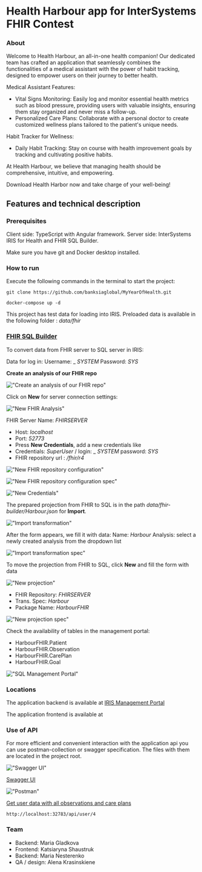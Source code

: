 # Health Harbour app for InterSystems FHIR Contest

### About

Welcome to Health Harbour, an all-in-one health companion! Our dedicated team has crafted an application that seamlessly combines the functionalities of a medical assistant with the power of habit tracking, designed to empower users on their journey to better health.

Medical Assistant Features:
- Vital Signs Monitoring: Easily log and monitor essential health metrics such as blood pressure, providing users with valuable insights, ensuring them stay organized and never miss a follow-up.
- Personalized Care Plans: Collaborate with a personal doctor to create customized wellness plans tailored to the patient's unique needs.

Habit Tracker for Wellness:
- Daily Habit Tracking: Stay on course with health improvement goals by tracking and cultivating positive habits.

At Health Harbour, we believe that managing health should be comprehensive, intuitive, and empowering. 

Download Health Harbor now and take charge of your well-being!

## Features and technical description

### Prerequisites

Client side: TypeScript with Angular framework.
Server side:  InterSystems IRIS for Health and FHIR SQL Builder.

Make sure you have git and Docker desktop installed.

### How to run

Execute the following commands in the terminal to start the project:
```
git clone https://github.com/banksiaglobal/MyYearOfHealth.git

docker-compose up -d
```

This project has test data for loading into IRIS.
Preloaded data is available in the following folder : _data/fhir_

### [FHIR SQL Builder](http://localhost:32783/csp/fhirsql/index.html)

To convert data from FHIR server to SQL server in IRIS:



Data for log in:
Username: _ _SYSTEM_
Password: _SYS_

**Create an analysis of our FHIR repo**

!["Create an analysis of our FHIR repo"](/data/image/1.png)



Click on **New** for server connection settings:


!["New FHIR Analysis"](/data/image/2.png)


FHIR Server Name: _FHIRSERVER_
- Host: _localhost_
- Port: _52773_
- Press **New Credentials**, add a new credentials like
- Credentials: _SuperUser_ /  login: _ _SYSTEM_ password: _SYS_ 
- FHIR repository url : _/fhir/r4_

!["New FHIR repository configuration"](/data/image/3.png)

!["New FHIR repository configuration spec"](/data/image/4.png)

!["New Credentials"](/data/image/5.png)

The prepared projection from FHIR to SQL is in the path _data/fhir-builder/Harbour.json_ for **Import**.

!["Import transformation"](/data/image/6.png)

After the form appears, we fill it with data:
Name: _Harbour_
Analysis: select a newly created analysis from the dropdown list

!["Import transformation spec"](/data/image/7.png)



To move the projection from FHIR to SQL, click **New** and fill the form with data



!["New projection"](/data/image/8.png)

- FHIR Repository: _FHIRSERVER_
- Trans. Spec: _Harbour_
- Package Name: _HarbourFHIR_

!["New projection spec"](/data/image/9.png)

Сheck the availability of tables in the management portal: 

- HarbourFHIR.Patient
- HarbourFHIR.Observation
- HarbourFHIR.CarePlan
- HarbourFHIR.Goal


!["SQL Management Portal"](/data/image/fhir.png)

### Locations

The application backend is available at [IRIS Management Portal](http://localhost:32783/csp/sys/%25CSP.Portal.Home.zen)

The application frontend is available at  [](http://localhost:4200/)

### Use of API 

For more efficient and convenient interaction with the application api you can use postman-collection or swagger specification.
The files with them are located in the project root.


!["Swagger UI"](/data/image/swagger.png)

[Swagger UI](http://localhost:32783/swagger-ui/index.html?url=http://localhost:32783/api/mgmnt/v1/USER/spec/api)

!["Postman"](/data/image/postman.png)

[Get user data with all observations and care plans](http://localhost:32783/api/user/4)
```http
http://localhost:32783/api/user/4
```


### Team
- Backend: Maria Gladkova[](https://community.intersystems.com/user/maria-gladkova)
- Frontend: Katsiaryna Shaustruk[](https://community.intersystems.com/user/katsiaryna-shaustruk)
- Backend: Maria Nesterenko[](https://community.intersystems.com/user/maria-nesterenko)
- QA / design: Alena Krasinskiene[](https://community.intersystems.com/user/alena-krasinskiene)

